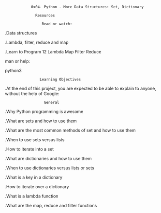                 0x04. Python - More Data Structures: Set, Dictionary

                  Resources

                     Read or watch:

   .Data structures

   .Lambda, filter, reduce and map

   .Learn to Program 12 Lambda Map Filter Reduce

 man or help:

python3

                    Learning Objectives

  .At the end of this project, you are expected to be able to explain to anyone, without the help of Google:

                      General

   .Why Python programming is awesome

   .What are sets and how to use them

   .What are the most common methods of set and how to use them

   .When to use sets versus lists

   .How to iterate into a set

   .What are dictionaries and how to use them

   .When to use dictionaries versus lists or sets

   .What is a key in a dictionary

   .How to iterate over a dictionary

   .What is a lambda function

   .What are the map, reduce and filter functions
